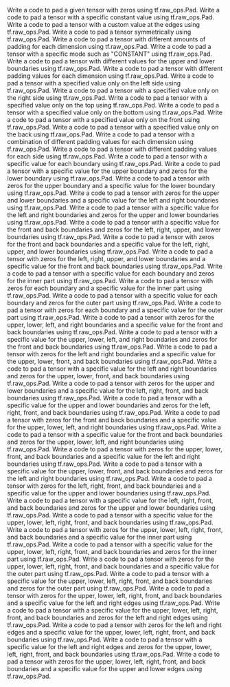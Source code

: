 Write a code to pad a given tensor with zeros using tf.raw_ops.Pad.
Write a code to pad a tensor with a specific constant value using tf.raw_ops.Pad.
Write a code to pad a tensor with a custom value at the edges using tf.raw_ops.Pad.
Write a code to pad a tensor symmetrically using tf.raw_ops.Pad.
Write a code to pad a tensor with different amounts of padding for each dimension using tf.raw_ops.Pad.
Write a code to pad a tensor with a specific mode such as "CONSTANT" using tf.raw_ops.Pad.
Write a code to pad a tensor with different values for the upper and lower boundaries using tf.raw_ops.Pad.
Write a code to pad a tensor with different padding values for each dimension using tf.raw_ops.Pad.
Write a code to pad a tensor with a specified value only on the left side using tf.raw_ops.Pad.
Write a code to pad a tensor with a specified value only on the right side using tf.raw_ops.Pad.
Write a code to pad a tensor with a specified value only on the top using tf.raw_ops.Pad.
Write a code to pad a tensor with a specified value only on the bottom using tf.raw_ops.Pad.
Write a code to pad a tensor with a specified value only on the front using tf.raw_ops.Pad.
Write a code to pad a tensor with a specified value only on the back using tf.raw_ops.Pad.
Write a code to pad a tensor with a combination of different padding values for each dimension using tf.raw_ops.Pad.
Write a code to pad a tensor with different padding values for each side using tf.raw_ops.Pad.
Write a code to pad a tensor with a specific value for each boundary using tf.raw_ops.Pad.
Write a code to pad a tensor with a specific value for the upper boundary and zeros for the lower boundary using tf.raw_ops.Pad.
Write a code to pad a tensor with zeros for the upper boundary and a specific value for the lower boundary using tf.raw_ops.Pad.
Write a code to pad a tensor with zeros for the upper and lower boundaries and a specific value for the left and right boundaries using tf.raw_ops.Pad.
Write a code to pad a tensor with a specific value for the left and right boundaries and zeros for the upper and lower boundaries using tf.raw_ops.Pad.
Write a code to pad a tensor with a specific value for the front and back boundaries and zeros for the left, right, upper, and lower boundaries using tf.raw_ops.Pad.
Write a code to pad a tensor with zeros for the front and back boundaries and a specific value for the left, right, upper, and lower boundaries using tf.raw_ops.Pad.
Write a code to pad a tensor with zeros for the left, right, upper, and lower boundaries and a specific value for the front and back boundaries using tf.raw_ops.Pad.
Write a code to pad a tensor with a specific value for each boundary and zeros for the inner part using tf.raw_ops.Pad.
Write a code to pad a tensor with zeros for each boundary and a specific value for the inner part using tf.raw_ops.Pad.
Write a code to pad a tensor with a specific value for each boundary and zeros for the outer part using tf.raw_ops.Pad.
Write a code to pad a tensor with zeros for each boundary and a specific value for the outer part using tf.raw_ops.Pad.
Write a code to pad a tensor with zeros for the upper, lower, left, and right boundaries and a specific value for the front and back boundaries using tf.raw_ops.Pad.
Write a code to pad a tensor with a specific value for the upper, lower, left, and right boundaries and zeros for the front and back boundaries using tf.raw_ops.Pad.
Write a code to pad a tensor with zeros for the left and right boundaries and a specific value for the upper, lower, front, and back boundaries using tf.raw_ops.Pad.
Write a code to pad a tensor with a specific value for the left and right boundaries and zeros for the upper, lower, front, and back boundaries using tf.raw_ops.Pad.
Write a code to pad a tensor with zeros for the upper and lower boundaries and a specific value for the left, right, front, and back boundaries using tf.raw_ops.Pad.
Write a code to pad a tensor with a specific value for the upper and lower boundaries and zeros for the left, right, front, and back boundaries using tf.raw_ops.Pad.
Write a code to pad a tensor with zeros for the front and back boundaries and a specific value for the upper, lower, left, and right boundaries using tf.raw_ops.Pad.
Write a code to pad a tensor with a specific value for the front and back boundaries and zeros for the upper, lower, left, and right boundaries using tf.raw_ops.Pad.
Write a code to pad a tensor with zeros for the upper, lower, front, and back boundaries and a specific value for the left and right boundaries using tf.raw_ops.Pad.
Write a code to pad a tensor with a specific value for the upper, lower, front, and back boundaries and zeros for the left and right boundaries using tf.raw_ops.Pad.
Write a code to pad a tensor with zeros for the left, right, front, and back boundaries and a specific value for the upper and lower boundaries using tf.raw_ops.Pad.
Write a code to pad a tensor with a specific value for the left, right, front, and back boundaries and zeros for the upper and lower boundaries using tf.raw_ops.Pad.
Write a code to pad a tensor with a specific value for the upper, lower, left, right, front, and back boundaries using tf.raw_ops.Pad.
Write a code to pad a tensor with zeros for the upper, lower, left, right, front, and back boundaries and a specific value for the inner part using tf.raw_ops.Pad.
Write a code to pad a tensor with a specific value for the upper, lower, left, right, front, and back boundaries and zeros for the inner part using tf.raw_ops.Pad.
Write a code to pad a tensor with zeros for the upper, lower, left, right, front, and back boundaries and a specific value for the outer part using tf.raw_ops.Pad.
Write a code to pad a tensor with a specific value for the upper, lower, left, right, front, and back boundaries and zeros for the outer part using tf.raw_ops.Pad.
Write a code to pad a tensor with zeros for the upper, lower, left, right, front, and back boundaries and a specific value for the left and right edges using tf.raw_ops.Pad.
Write a code to pad a tensor with a specific value for the upper, lower, left, right, front, and back boundaries and zeros for the left and right edges using tf.raw_ops.Pad.
Write a code to pad a tensor with zeros for the left and right edges and a specific value for the upper, lower, left, right, front, and back boundaries using tf.raw_ops.Pad.
Write a code to pad a tensor with a specific value for the left and right edges and zeros for the upper, lower, left, right, front, and back boundaries using tf.raw_ops.Pad.
Write a code to pad a tensor with zeros for the upper, lower, left, right, front, and back boundaries and a specific value for the upper and lower edges using tf.raw_ops.Pad.